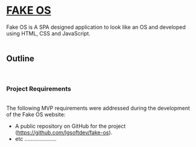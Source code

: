 # <a href="https://lgsoftdev.github.io/fake-os/" target="blank">FAKE OS</a>

Fake OS is A SPA designed application to look like an OS and developed using HTML, CSS and JavaScript.
<br><br>

## Outline

<br>

### Project Requirements

<br>
The following MVP requirements were addressed during the development of the Fake OS website:

- A public repository on GitHub for the project (https://github.com/lgsoftdev/fake-os).
- etc .....................
